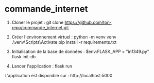 # commande_internet
1. Cloner le projet : 
git clone https://github.com/ton-repo/commande_internet.git

2. Créer l'environnement virtuel :
python -m venv venv
.\venv\Scripts\Activate
pip install -r requirements.txt

3. Initialisation de la base de données :
$env:FLASK_APP = "inf349.py"
flask init-db

4. Lancer l'application :
flask run

L'application est disponible sur : http://localhost:5000

